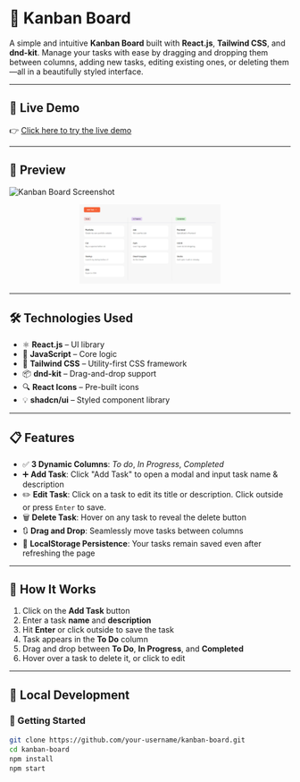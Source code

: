 # 📝 Kanban Board

A simple and intuitive **Kanban Board** built with **React.js**, **Tailwind CSS**, and **dnd-kit**. Manage your tasks with ease by dragging and dropping them between columns, adding new tasks, editing existing ones, or deleting them—all in a beautifully styled interface.

---

## 🚀 Live Demo

👉 [Click here to try the live demo](https://your-live-demo-link.com)

---

## 📸 Preview

![Kanban Board Screenshot]()
<p align="center">
  <img src="./src/assets/Kanbanboard.png" alt="Ravi's GitHub Stats" width="50%" />
</p>

---

## 🛠️ Technologies Used

- ⚛️ **React.js** – UI library
- 🧠 **JavaScript** – Core logic
- 🎨 **Tailwind CSS** – Utility-first CSS framework
- 📦 **dnd-kit** – Drag-and-drop support
- 🔍 **React Icons** – Pre-built icons
- 💡 **shadcn/ui** – Styled component library

---

## 📋 Features

- ✅ **3 Dynamic Columns**: _To do_, _In Progress_, _Completed_
- ➕ **Add Task**: Click "Add Task" to open a modal and input task name & description
- ✏️ **Edit Task**: Click on a task to edit its title or description. Click outside or press `Enter` to save.
- 🗑️ **Delete Task**: Hover on any task to reveal the delete button
- 🔃 **Drag and Drop**: Seamlessly move tasks between columns
- 💾 **LocalStorage Persistence**: Your tasks remain saved even after refreshing the page

---

## 🧩 How It Works

1. Click on the **Add Task** button
2. Enter a task **name** and **description**
3. Hit **Enter** or click outside to save the task
4. Task appears in the **To Do** column
5. Drag and drop between **To Do**, **In Progress**, and **Completed**
6. Hover over a task to delete it, or click to edit

---

## 📂 Local Development

### 🔧 Getting Started

```bash
git clone https://github.com/your-username/kanban-board.git
cd kanban-board
npm install
npm start
